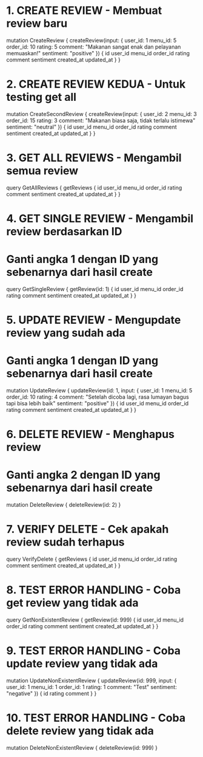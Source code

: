 # 1. CREATE REVIEW - Membuat review baru
mutation CreateReview {
  createReview(input: {
    user_id: 1
    menu_id: 5
    order_id: 10
    rating: 5
    comment: "Makanan sangat enak dan pelayanan memuaskan!"
    sentiment: "positive"
  }) {
    id
    user_id
    menu_id
    order_id
    rating
    comment
    sentiment
    created_at
    updated_at
  }
}

# 2. CREATE REVIEW KEDUA - Untuk testing get all
mutation CreateSecondReview {
  createReview(input: {
    user_id: 2
    menu_id: 3
    order_id: 15
    rating: 3
    comment: "Makanan biasa saja, tidak terlalu istimewa"
    sentiment: "neutral"
  }) {
    id
    user_id
    menu_id
    order_id
    rating
    comment
    sentiment
    created_at
    updated_at
  }
}

# 3. GET ALL REVIEWS - Mengambil semua review
query GetAllReviews {
  getReviews {
    id
    user_id
    menu_id
    order_id
    rating
    comment
    sentiment
    created_at
    updated_at
  }
}

# 4. GET SINGLE REVIEW - Mengambil review berdasarkan ID
# Ganti angka 1 dengan ID yang sebenarnya dari hasil create
query GetSingleReview {
  getReview(id: 1) {
    id
    user_id
    menu_id
    order_id
    rating
    comment
    sentiment
    created_at
    updated_at
  }
}

# 5. UPDATE REVIEW - Mengupdate review yang sudah ada
# Ganti angka 1 dengan ID yang sebenarnya dari hasil create
mutation UpdateReview {
  updateReview(id: 1, input: {
    user_id: 1
    menu_id: 5
    order_id: 10
    rating: 4
    comment: "Setelah dicoba lagi, rasa lumayan bagus tapi bisa lebih baik"
    sentiment: "positive"
  }) {
    id
    user_id
    menu_id
    order_id
    rating
    comment
    sentiment
    created_at
    updated_at
  }
}

# 6. DELETE REVIEW - Menghapus review
# Ganti angka 2 dengan ID yang sebenarnya dari hasil create
mutation DeleteReview {
  deleteReview(id: 2)
}

# 7. VERIFY DELETE - Cek apakah review sudah terhapus
query VerifyDelete {
  getReviews {
    id
    user_id
    menu_id
    order_id
    rating
    comment
    sentiment
    created_at
    updated_at
  }
}

# 8. TEST ERROR HANDLING - Coba get review yang tidak ada
query GetNonExistentReview {
  getReview(id: 999) {
    id
    user_id
    menu_id
    order_id
    rating
    comment
    sentiment
    created_at
    updated_at
  }
}

# 9. TEST ERROR HANDLING - Coba update review yang tidak ada
mutation UpdateNonExistentReview {
  updateReview(id: 999, input: {
    user_id: 1
    menu_id: 1
    order_id: 1
    rating: 1
    comment: "Test"
    sentiment: "negative"
  }) {
    id
    rating
    comment
  }
}

# 10. TEST ERROR HANDLING - Coba delete review yang tidak ada
mutation DeleteNonExistentReview {
  deleteReview(id: 999)
}